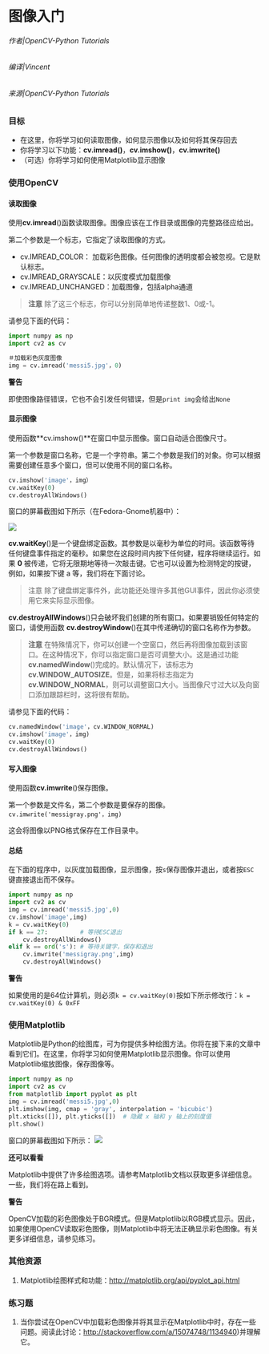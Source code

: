 # 图像入门

###### 作者|OpenCV-Python Tutorials 
###### 编译|Vincent
###### 来源|OpenCV-Python Tutorials 

### 目标
- 在这里，你将学习如何读取图像，如何显示图像以及如何将其保存回去
- 你将学习以下功能：**cv.imread()**，**cv.imshow()**，**cv.imwrite()**
- （可选）你将学习如何使用Matplotlib显示图像

### 使用OpenCV
#### 读取图像

使用**cv.imread**()函数读取图像。图像应该在工作目录或图像的完整路径应给出。
 
第二个参数是一个标志，它指定了读取图像的方式。

- cv.IMREAD_COLOR： 加载彩色图像。任何图像的透明度都会被忽视。它是默认标志。
- cv.IMREAD_GRAYSCALE：以灰度模式加载图像
- cv.IMREAD_UNCHANGED：加载图像，包括alpha通道

> **注意**
  除了这三个标志，你可以分别简单地传递整数1、0或-1。

请参见下面的代码：

```python
import numpy as np
import cv2 as cv

＃加载彩色灰度图像
img = cv.imread('messi5.jpg'，0)
```

**警告**

即使图像路径错误，它也不会引发任何错误，但是`print img`会给出`None`

#### 显示图像

使用函数**cv.imshow()**在窗口中显示图像。窗口自动适合图像尺寸。

第一个参数是窗口名称，它是一个字符串。第二个参数是我们的对象。你可以根据需要创建任意多个窗口，但可以使用不同的窗口名称。

```python
cv.imshow('image'，img）
cv.waitKey(0)
cv.destroyAllWindows()
```

窗口的屏幕截图如下所示（在Fedora-Gnome机器中）：

![](http://qiniu.aihubs.net/opencv_screenshot.jpg)

**cv.waitKey**()是一个键盘绑定函数。其参数是以毫秒为单位的时间。该函数等待任何键盘事件指定的毫秒。如果您在这段时间内按下任何键，程序将继续运行。如果 **0** 被传递，它将无限期地等待一次敲击键。它也可以设置为检测特定的按键，例如，如果按下键 a 等，我们将在下面讨论。

> 注意
  除了键盘绑定事件外，此功能还处理许多其他GUI事件，因此你必须使用它来实际显示图像。

**cv.destroyAllWindows**()只会破坏我们创建的所有窗口。如果要销毁任何特定的窗口，请使用函数 **cv.destroyWindow**()在其中传递确切的窗口名称作为参数。

> **注意**
  在特殊情况下，你可以创建一个空窗口，然后再将图像加载到该窗口。在这种情况下，你可以指定窗口是否可调整大小。这是通过功能**cv.namedWindow**()完成的。默认情况下，该标志为**cv.WINDOW_AUTOSIZE**。但是，如果将标志指定为**cv.WINDOW_NORMAL**，则可以调整窗口大小。当图像尺寸过大以及向窗口添加跟踪栏时，这将很有帮助。

请参见下面的代码：
```python
cv.namedWindow('image'，cv.WINDOW_NORMAL)
cv.imshow('image'，img)
cv.waitKey(0)
cv.destroyAllWindows()
```

#### 写入图像
使用函数**cv.imwrite**()保存图像。

第一个参数是文件名，第二个参数是要保存的图像。
`cv.imwrite('messigray.png'，img)`

这会将图像以PNG格式保存在工作目录中。

#### 总结
在下面的程序中，以灰度加载图像，显示图像，按`s`保存图像并退出，或者按`ESC`键直接退出而不保存。

```python
import numpy as np
import cv2 as cv
img = cv.imread('messi5.jpg',0)
cv.imshow('image',img)
k = cv.waitKey(0)
if k == 27:         # 等待ESC退出
    cv.destroyAllWindows()
elif k == ord('s'): # 等待关键字，保存和退出
    cv.imwrite('messigray.png',img)
    cv.destroyAllWindows()
```

**警告**

如果使用的是64位计算机，则必须`k = cv.waitKey(0)`按如下所示修改行：`k = cv.waitKey(0) & 0xFF`

### 使用Matplotlib
Matplotlib是Python的绘图库，可为你提供多种绘图方法。你将在接下来的文章中看到它们。在这里，你将学习如何使用Matplotlib显示图像。你可以使用Matplotlib缩放图像，保存图像等。

```python
import numpy as np
import cv2 as cv
from matplotlib import pyplot as plt
img = cv.imread('messi5.jpg',0)
plt.imshow(img, cmap = 'gray', interpolation = 'bicubic')
plt.xticks([]), plt.yticks([])  # 隐藏 x 轴和 y 轴上的刻度值
plt.show()
```

窗口的屏幕截图如下所示：
![](http://qiniu.aihubs.net/matplotlib_screenshot.jpg)

**还可以看看**

  Matplotlib中提供了许多绘图选项。请参考Matplotlib文档以获取更多详细信息。一些，我们将在路上看到。

**警告**

OpenCV加载的彩色图像处于BGR模式。但是Matplotlib以RGB模式显示。因此，如果使用OpenCV读取彩色图像，则Matplotlib中将无法正确显示彩色图像。有关更多详细信息，请参见练习。

### 其他资源

1. Matplotlib绘图样式和功能：http://matplotlib.org/api/pyplot_api.html

### 练习题

1. 当你尝试在OpenCV中加载彩色图像并将其显示在Matplotlib中时，存在一些问题。阅读此讨论：http://stackoverflow.com/a/15074748/1134940)并理解它。
